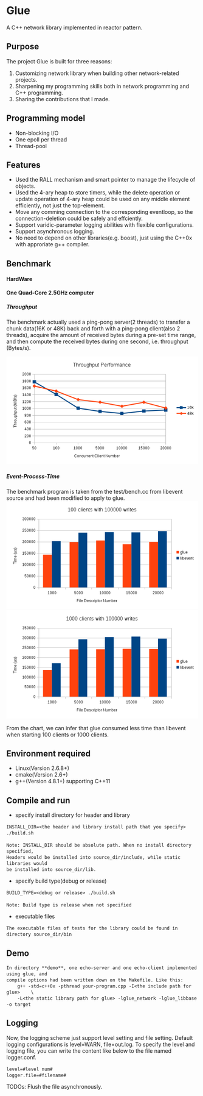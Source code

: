 Glue
=====

A C++ network library implemented in reactor pattern.

## Purpose

The project Glue is built for three reasons: 

1. Customizing network library when building other network-related projects.
2. Sharpening my programming skills both in network programming and C++ programming.
3. Sharing the contributions that I made.

## Programming model

* Non-blocking I/O
* One epoll per thread
* Thread-pool

## Features

* Used the RALL mechanism and smart pointer to manage the lifecycle of objects.
* Used the 4-ary heap to store timers, while the delete operation or update operation of 4-ary heap could be used on any middle element efficiently, not just the top-element.
* Move any comming connection to the corresponding eventloop, so the connection-deletion could be safely and effciently.
* Support varidic-parameter logging abilities with flexible configurations.
* Support asynchronous logging.
* No need to depend on other libraries(e.g. boost), just using the C++0x with approriate g++ compiler.

## Benchmark

#### HardWare

**One Quad-Core 2.5GHz computer**

##### Throughput
The benchmark actually used a ping-pong server(2 threads) to transfer a chunk data(16K or 48K) back and forth with a ping-pong client(also 2 threads), acquire the amount of received bytes during a pre-set time range, and then compute the received bytes during one second, i.e. throughput (Bytes/s).

![](benchmark/throughput-performance.bmp)

##### Event-Process-Time
The benchmark program is taken from the test/bench.cc from libevent source and had been modified to apply to glue.
![](benchmark/event-process-100-clients.bmp)
![](benchmark/event-process-1000-clients.bmp)

From the chart, we can infer that glue consumed less time than libevent when starting 100 clients or 1000 clients.

## Environment required

* Linux(Version 2.6.8+)
* cmake(Version 2.6+)
* g\+\+(Version 4.8.1+) supporting C\+\+11

## Compile and run

- specify install directory for header and library

```
INSTALL_DIR=<the header and library install path that you specify> ./build.sh

Note: INSTALL_DIR should be absolute path. When no install directory specified, 
Headers would be installed into source_dir/include, while static libraries would
be installed into source_dir/lib.
```

- specify build type(debug or release)

```
BUILD_TYPE=<debug or release> ./build.sh

Note: Build type is release when not specified
```

- executable files

```
The executable files of tests for the library could be found in directory source_dir/bin
```

## Demo

```
In directory **demo**, one echo-server and one echo-client implemented using glue, and 
compile options had been written down on the Makefile. Like this:
	g++ -std=c++0x -pthread your-program.cpp -I<the include path for glue>    \
	-L<the static library path for glue> -lglue_network -lglue_libbase -o target 
```

## Logging
Now, the logging scheme just support level setting and file setting.
Default logging configurations is level=WARN, file=out.log. To specify the level and logging file, 
you can write the content like below to the file named logger.conf.
```
level=#level num#
logger.file=#filename#
```

TODOs: Flush the file asynchronously.
